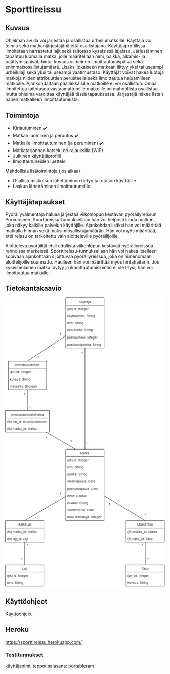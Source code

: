 # Sporttireissu

## Kuvaus

Ohjelman avulla voi järjestää ja osallistua urheilumatkoille. Käyttäjä voi toimia sekä matkanjärjestäjänä että osallistujana. Käyttäjäprofiilissa ilmoitetaan harrastetut lajit sekä taitotaso kyseisissä lajeissa. Järjestäminen tapahtuu luomalla matka, jolle määritellään nimi, paikka, alkamis- ja päättymispäivät, hinta, kuvaus viimeinen ilmoittautumispäivä sekä enimmäisosallistujamäärä. Lisäksi jokaiseen matkaan liittyy yksi tai useampi urheilulaji sekä yksi tai useampi vaatimustaso. Käyttäjät voivat hakea luotuja matkoja niiden attribuuttien perusteella sekä ilmoittautua haluamilleen matkoille. Ajankohdaltaan päällekkäisille matkoille ei voi osallistua. Omaa ilmoitettua taitotasoa vastaamattomille matkoille on mahdollista osallistua, mutta ohjelma varoittaa käyttäjää tässä tapauksessa. Järjestäjä näkee listan hänen matkalleen ilmoittautuneista.

## Toimintoja

* Kirjautuminen :heavy_check_mark:
* Matkan luominen ja peruutus :heavy_check_mark:
* Matkalle ilmoittautuminen (ja peruminen) :heavy_check_mark:
* Matkatarjonnan katselu eri rajauksilla (WIP)
* Julkinen käyttäjäprofiili 
* Ilmoittautuneiden luettelo

Mahdollisia lisätoimintoja (jos aikaa)

* Osallistumiskutsun lähettäminen tietyn taitotason käyttäjille
* Laskun lähettäminen ilmoittautuneille

## Käyttäjätapaukset

Pyöräilyvalmentaja haluaa järjestää viikonlopun kestävän pyöräilyreissun Porvooseen. Sporttireissu-tunnuksellaan hän voi helposti luoda matkan, joka näkyy kaikille palvelun käyttäjille. Ajankohdan lisäksi hän voi määrittää matkalla hinnan sekä maksimiosallistujamäärän. Hän voi myös määrittää, että reissu on tarkoitettu vain aloitteleville pyöräilijöille.

Aloitteleva pyöräilijä etsii edullista viikonlopun kestävää pyöräilyreissua rennoissa merkeissä. Sporttireissu-tunnuksellaan hän voi hakea itselleen sopivaan ajankohtaan sijoittuvaa pyöräilyreissua, joka on nimenomaan aloittelijoille suunnattu. Haulleen hän voi määrittää myös hintahaitarin. Jos kyseisenlainen matka löytyy ja ilmoittautumiskiintiö ei ole täysi, hän voi ilmoittautua matkalle.

## Tietokantakaavio

![Tietokantakaavio](https://github.com/kafenoir/sporttireissu/blob/master/documentation/images/sporttireissu_tkk.png)

## Käyttöohjeet

[Käyttöohjeet](https://github.com/kafenoir/sporttireissu/blob/master/documentation/manual.md)

## Heroku

https://sporttireissu.herokuapp.com/

### Testitunnukset

käyttäjänimi: teppot
salasana: portableram
